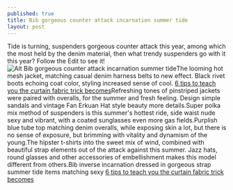 ```yaml
---
published: true
title: Bib gorgeous counter attack incarnation summer tide
layout: post
---
```

Tide is turning, suspenders gorgeous counter attack this year, among which the most held by the denim material, then what trendy suspenders go with it this year? Follow the Edit to see it!![Alt Bib gorgeous counter attack incarnation summer tide](https://c2.staticflickr.com/8/7425/27595069811_74e530462e_b.jpg)The looming hot mesh jacket, matching casual denim harness belts to new effect. Black rivet boots echoing coat color, styling increased sense of cool. [6 tips to teach you the curtain fabric trick becomes](http://www.mkfans.com/2016/04/20/6-tips-to-teach-you-the-curtain-fabric-trick-becomes-garden/)Refreshing tones of pinstriped jackets were paired with overalls, for the summer and fresh feeling. Design simple sandals and vintage Fan Erkuan Hat style beauty more details.Super polka mix method of suspenders is this summer\'s hottest ride, side waist nude sexy and vibrant, with a coated sunglasses even more gas fields.Purplish blue tube top matching denim overalls, while exposing skin a lot, but there is no sense of exposure, but brimming with vitality and dynamism of the young.The hipster t-shirts into the sweet mix of wind, combined with beautiful strap elements out of the attack against this summer. Jazz hats, round glasses and other accessories of embellishment makes this model different from others.Bib inverse incarnation dressed in gorgeous strap summer tide items matching sexy [6 tips to teach you the curtain fabric trick becomes](http://www.mkfans.com/2016/04/20/6-tips-to-teach-you-the-curtain-fabric-trick-becomes-garden/)